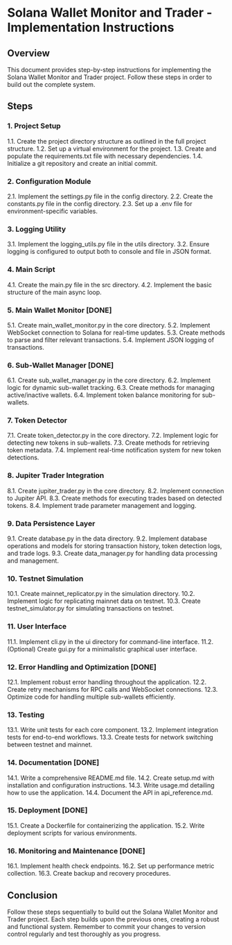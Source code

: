 # Solana Wallet Monitor and Trader - Implementation Instructions

## Overview
This document provides step-by-step instructions for implementing the Solana Wallet Monitor and Trader project. Follow these steps in order to build out the complete system.

## Steps

### 1. Project Setup
1.1. Create the project directory structure as outlined in the full project structure.
1.2. Set up a virtual environment for the project.
1.3. Create and populate the requirements.txt file with necessary dependencies.
1.4. Initialize a git repository and create an initial commit.

### 2. Configuration Module
2.1. Implement the settings.py file in the config directory.
2.2. Create the constants.py file in the config directory.
2.3. Set up a .env file for environment-specific variables.

### 3. Logging Utility
3.1. Implement the logging_utils.py file in the utils directory.
3.2. Ensure logging is configured to output both to console and file in JSON format.

### 4. Main Script
4.1. Create the main.py file in the src directory.
4.2. Implement the basic structure of the main async loop.

### 5. Main Wallet Monitor [DONE]
5.1. Create main_wallet_monitor.py in the core directory.
5.2. Implement WebSocket connection to Solana for real-time updates.
5.3. Create methods to parse and filter relevant transactions.
5.4. Implement JSON logging of transactions.

### 6. Sub-Wallet Manager [DONE]
6.1. Create sub_wallet_manager.py in the core directory.
6.2. Implement logic for dynamic sub-wallet tracking.
6.3. Create methods for managing active/inactive wallets.
6.4. Implement token balance monitoring for sub-wallets.

### 7. Token Detector 
7.1. Create token_detector.py in the core directory.
7.2. Implement logic for detecting new tokens in sub-wallets.
7.3. Create methods for retrieving token metadata.
7.4. Implement real-time notification system for new token detections.

### 8. Jupiter Trader Integration 
8.1. Create jupiter_trader.py in the core directory.
8.2. Implement connection to Jupiter API.
8.3. Create methods for executing trades based on detected tokens.
8.4. Implement trade parameter management and logging.

### 9. Data Persistence Layer 
9.1. Create database.py in the data directory.
9.2. Implement database operations and models for storing transaction history, token detection logs, and trade logs.
9.3. Create data_manager.py for handling data processing and management.

### 10. Testnet Simulation 
10.1. Create mainnet_replicator.py in the simulation directory.
10.2. Implement logic for replicating mainnet data on testnet.
10.3. Create testnet_simulator.py for simulating transactions on testnet.

### 11. User Interface 
11.1. Implement cli.py in the ui directory for command-line interface.
11.2. (Optional) Create gui.py for a minimalistic graphical user interface.

### 12. Error Handling and Optimization [DONE]
12.1. Implement robust error handling throughout the application.
12.2. Create retry mechanisms for RPC calls and WebSocket connections.
12.3. Optimize code for handling multiple sub-wallets efficiently.

### 13. Testing 
13.1. Write unit tests for each core component.
13.2. Implement integration tests for end-to-end workflows.
13.3. Create tests for network switching between testnet and mainnet.

### 14. Documentation [DONE]
14.1. Write a comprehensive README.md file.
14.2. Create setup.md with installation and configuration instructions.
14.3. Write usage.md detailing how to use the application.
14.4. Document the API in api_reference.md.

### 15. Deployment [DONE]
15.1. Create a Dockerfile for containerizing the application.
15.2. Write deployment scripts for various environments.

### 16. Monitoring and Maintenance [DONE]
16.1. Implement health check endpoints.
16.2. Set up performance metric collection.
16.3. Create backup and recovery procedures.

## Conclusion
Follow these steps sequentially to build out the Solana Wallet Monitor and Trader project. Each step builds upon the previous ones, creating a robust and functional system. Remember to commit your changes to version control regularly and test thoroughly as you progress.